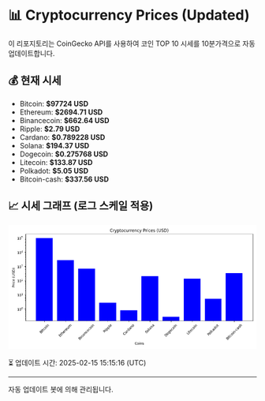 
# 📊 Cryptocurrency Prices (Updated)

이 리포지토리는 CoinGecko API를 사용하여 코인 TOP 10 시세를 10분가격으로 자동 업데이트합니다.

## 💰 현재 시세
- Bitcoin: **$97724 USD**
- Ethereum: **$2694.71 USD**
- Binancecoin: **$662.64 USD**
- Ripple: **$2.79 USD**
- Cardano: **$0.789228 USD**
- Solana: **$194.37 USD**
- Dogecoin: **$0.275768 USD**
- Litecoin: **$133.87 USD**
- Polkadot: **$5.05 USD**
- Bitcoin-cash: **$337.56 USD**

## 📈 시세 그래프 (로그 스케일 적용)
![Crypto Prices](crypto_prices.png)

⏳ 업데이트 시간: 2025-02-15 15:15:16 (UTC)

---
자동 업데이트 봇에 의해 관리됩니다.
